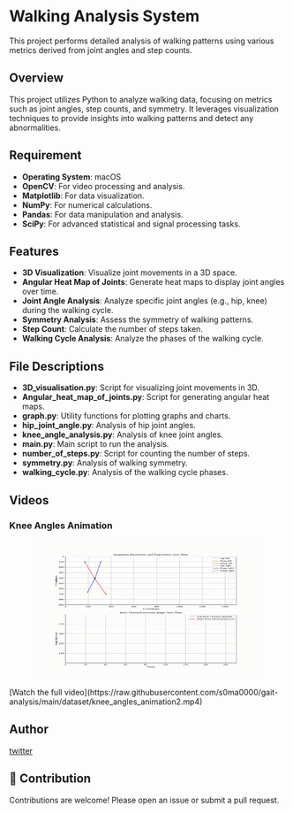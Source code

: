 # Walking Analysis System

This project performs detailed analysis of walking patterns using various metrics derived from joint angles and step counts.

## Overview

This project utilizes Python to analyze walking data, focusing on metrics such as joint angles, step counts, and symmetry. It leverages visualization techniques to provide insights into walking patterns and detect any abnormalities.

## Requirement

- **Operating System**: macOS
- **OpenCV**: For video processing and analysis.
- **Matplotlib**: For data visualization.
- **NumPy**: For numerical calculations.
- **Pandas**: For data manipulation and analysis.
- **SciPy**: For advanced statistical and signal processing tasks.

## Features

- **3D Visualization**: Visualize joint movements in a 3D space.
- **Angular Heat Map of Joints**: Generate heat maps to display joint angles over time.
- **Joint Angle Analysis**: Analyze specific joint angles (e.g., hip, knee) during the walking cycle.
- **Symmetry Analysis**: Assess the symmetry of walking patterns.
- **Step Count**: Calculate the number of steps taken.
- **Walking Cycle Analysis**: Analyze the phases of the walking cycle.

## File Descriptions

- **3D_visualisation.py**: Script for visualizing joint movements in 3D.
- **Angular_heat_map_of_joints.py**: Script for generating angular heat maps.
- **graph.py**: Utility functions for plotting graphs and charts.
- **hip_joint_angle.py**: Analysis of hip joint angles.
- **knee_angle_analysis.py**: Analysis of knee joint angles.
- **main.py**: Main script to run the analysis.
- **number_of_steps.py**: Script for counting the number of steps.
- **symmetry.py**: Analysis of walking symmetry.
- **walking_cycle.py**: Analysis of the walking cycle phases.

## Videos

### Knee Angles Animation
<p align="center">
  <img src="https://raw.githubusercontent.com/s0ma0000/gait-analysis/main/knee_angles_animation2.gif" width="400" height="250">
</p>
[Watch the full video](https://raw.githubusercontent.com/s0ma0000/gait-analysis/main/dataset/knee_angles_animation2.mp4)


## Author

[twitter](https://twitter.com/kakedasiseinen)

## 🐶 Contribution

Contributions are welcome! Please open an issue or submit a pull request.
